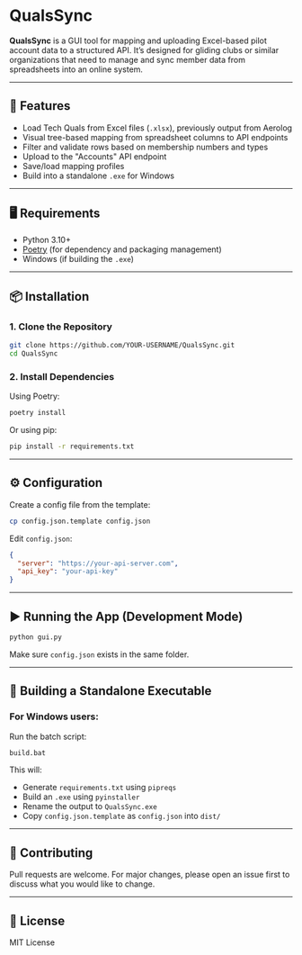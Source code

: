 # QualsSync

**QualsSync** is a GUI tool for mapping and uploading Excel-based pilot account data to a structured API. It’s designed for gliding clubs or similar organizations that need to manage and sync member data from spreadsheets into an online system.

---

## 🚀 Features

- Load Tech Quals from Excel files (`.xlsx`), previously output from Aerolog
- Visual tree-based mapping from spreadsheet columns to API endpoints
- Filter and validate rows based on membership numbers and types
- Upload to the "Accounts" API endpoint
- Save/load mapping profiles
- Build into a standalone `.exe` for Windows

---

## 🖥️ Requirements

- Python 3.10+
- [Poetry](https://python-poetry.org/) (for dependency and packaging management)
- Windows (if building the `.exe`)

---

## 📦 Installation

### 1. Clone the Repository

```bash
git clone https://github.com/YOUR-USERNAME/QualsSync.git
cd QualsSync
```

### 2. Install Dependencies

Using Poetry:

```bash
poetry install
```

Or using pip:

```bash
pip install -r requirements.txt
```

---

## ⚙️ Configuration

Create a config file from the template:

```bash
cp config.json.template config.json
```

Edit `config.json`:

```json
{
  "server": "https://your-api-server.com",
  "api_key": "your-api-key"
}
```

---

## ▶️ Running the App (Development Mode)

```bash
python gui.py
```

Make sure `config.json` exists in the same folder.

---

## 🧱 Building a Standalone Executable

### For Windows users:

Run the batch script:

```bash
build.bat
```

This will:
- Generate `requirements.txt` using `pipreqs`
- Build an `.exe` using `pyinstaller`
- Rename the output to `QualsSync.exe`
- Copy `config.json.template` as `config.json` into `dist/`

---

## 🤝 Contributing

Pull requests are welcome. For major changes, please open an issue first to discuss what you would like to change.

---

## 📄 License

MIT License
